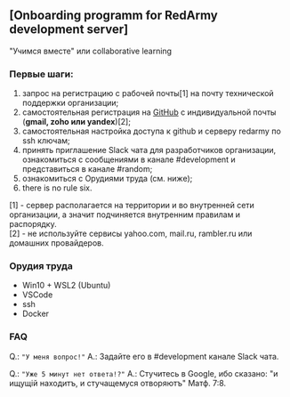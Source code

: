 ## [Onboarding programm for RedArmy development server]
"Учимся вместе" или collaborative learning

### Первые шаги:
1. запрос на регистрацию с рабочей почты[1] на почту технической поддержки организации;
2. самостоятельная регистрация на [GitHub](http://github.com) с индивидуальной почты (__gmail, zoho или yandex__)[2];
3. самостоятельная настройка доступа к github и серверу redarmy по ssh ключам;
4. принять приглашение Slack чата для разработчиков организации, ознакомиться с сообщениями в канале #development и представиться в канале #random;
5. ознакомиться с Орудиями труда (см. ниже);
6. there is no rule six.

[1] - сервер располагается на территории и во внутренней сети организации, а значит подчиняется внутренним правилам и распорядку.   
[2] - не используйте сервисы yahoo.com, mail.ru, rambler.ru или домашних провайдеров.

### Орудия труда
- Win10 + WSL2 (Ubuntu)
- VSCode
- ssh
- Docker


### FAQ
Q.: ```"У меня вопрос!"```
A.: Задайте его в #development канале Slack чата.

Q.: ```"Уже 5 минут нет ответа!?"```
A.: Стучитесь в Google, ибо сказано: "и ищущій находитъ, и стучащемуся отворяютъ" Матф. 7:8.
